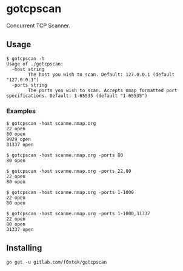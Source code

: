 # gotcpscan

Concurrent TCP Scanner.

## Usage

```
$ gotcpscan -h
Usage of ./gotcpscan:
  -host string
        The host you wish to scan. Default: 127.0.0.1 (default "127.0.0.1")
  -ports string
        The ports you wish to scan. Accepts nmap formatted port specifications. Default: 1-65535 (default "1-65535")
```

### Examples

```
$ gotcpscan -host scanme.nmap.org
22 open
80 open
9929 open
31337 open
```

```
$ gotcpscan -host scanme.nmap.org -ports 80
80 open
```

```
$ gotcpscan -host scanme.nmap.org -ports 22,80
22 open
80 open
```

```
$ gotcpscan -host scanme.nmap.org -ports 1-1000
22 open
80 open
```

```
$ gotcpscan -host scanme.nmap.org -ports 1-1000,31337
22 open
80 open
31337 open
```

## Installing

`go get -u gitlab.com/f0xtek/gotcpscan`